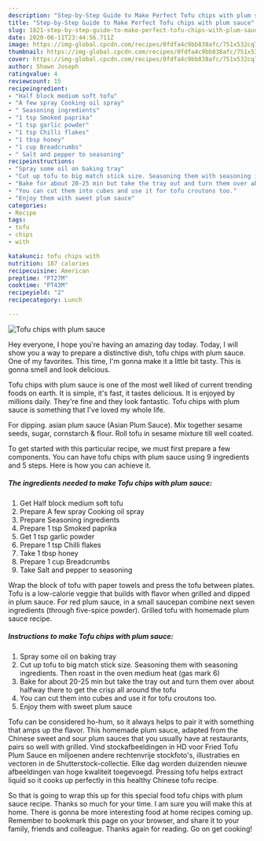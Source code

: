 ```yaml
---
description: "Step-by-Step Guide to Make Perfect Tofu chips with plum sauce"
title: "Step-by-Step Guide to Make Perfect Tofu chips with plum sauce"
slug: 1821-step-by-step-guide-to-make-perfect-tofu-chips-with-plum-sauce
date: 2020-06-11T23:44:56.711Z
image: https://img-global.cpcdn.com/recipes/0fdfa4c9bb838afc/751x532cq70/tofu-chips-with-plum-sauce-recipe-main-photo.jpg
thumbnail: https://img-global.cpcdn.com/recipes/0fdfa4c9bb838afc/751x532cq70/tofu-chips-with-plum-sauce-recipe-main-photo.jpg
cover: https://img-global.cpcdn.com/recipes/0fdfa4c9bb838afc/751x532cq70/tofu-chips-with-plum-sauce-recipe-main-photo.jpg
author: Shawn Joseph
ratingvalue: 4
reviewcount: 15
recipeingredient:
- "Half block medium soft tofu"
- "A few spray Cooking oil spray"
- " Seasoning ingredients"
- "1 tsp Smoked paprika"
- "1 tsp garlic powder"
- "1 tsp Chilli flakes"
- "1 tbsp honey"
- "1 cup Breadcrumbs"
- " Salt and pepper to seasoning"
recipeinstructions:
- "Spray some oil on baking tray"
- "Cut up tofu to big match stick size. Seasoning them with seasoning ingredients. Then roast in the oven medium heat (gas mark 6)"
- "Bake for about 20-25 min but take the tray out and turn them over about halfway there to get the crisp all around the tofu"
- "You can cut them into cubes and use it for tofu croutons too."
- "Enjoy them with sweet plum sauce"
categories:
- Recipe
tags:
- tofu
- chips
- with

katakunci: tofu chips with 
nutrition: 187 calories
recipecuisine: American
preptime: "PT27M"
cooktime: "PT43M"
recipeyield: "2"
recipecategory: Lunch

---
```



![Tofu chips with plum sauce](https://img-global.cpcdn.com/recipes/0fdfa4c9bb838afc/751x532cq70/tofu-chips-with-plum-sauce-recipe-main-photo.jpg)

Hey everyone, I hope you're having an amazing day today. Today, I will show you a way to prepare a distinctive dish, tofu chips with plum sauce. One of my favorites. This time, I'm gonna make it a little bit tasty. This is gonna smell and look delicious.

Tofu chips with plum sauce is one of the most well liked of current trending foods on earth. It is simple, it's fast, it tastes delicious. It is enjoyed by millions daily. They're fine and they look fantastic. Tofu chips with plum sauce is something that I've loved my whole life.

For dipping. asian plum sauce (Asian Plum Sauce). Mix together sesame seeds, sugar, cornstarch &amp; flour. Roll tofu in sesame mixture till well coated.


To get started with this particular recipe, we must first prepare a few components. You can have tofu chips with plum sauce using 9 ingredients and 5 steps. Here is how you can achieve it.

<!--inarticleads1-->

##### The ingredients needed to make Tofu chips with plum sauce:

1. Get Half block medium soft tofu
1. Prepare A few spray Cooking oil spray
1. Prepare  Seasoning ingredients
1. Prepare 1 tsp Smoked paprika
1. Get 1 tsp garlic powder
1. Prepare 1 tsp Chilli flakes
1. Take 1 tbsp honey
1. Prepare 1 cup Breadcrumbs
1. Take  Salt and pepper to seasoning


Wrap the block of tofu with paper towels and press the tofu between plates. Tofu is a low-calorie veggie that builds with flavor when grilled and dipped in plum sauce. For red plum sauce, in a small saucepan combine next seven ingredients (through five-spice powder). Grilled tofu with homemade plum sauce recipe. 

<!--inarticleads2-->

##### Instructions to make Tofu chips with plum sauce:

1. Spray some oil on baking tray
1. Cut up tofu to big match stick size. Seasoning them with seasoning ingredients. Then roast in the oven medium heat (gas mark 6)
1. Bake for about 20-25 min but take the tray out and turn them over about halfway there to get the crisp all around the tofu
1. You can cut them into cubes and use it for tofu croutons too.
1. Enjoy them with sweet plum sauce


Tofu can be considered ho-hum, so it always helps to pair it with something that amps up the flavor. This homemade plum sauce, adapted from the Chinese sweet and sour plum sauces that you usually have at restaurants, pairs so well with grilled. Vind stockafbeeldingen in HD voor Fried Tofu Plum Sauce en miljoenen andere rechtenvrije stockfoto&#39;s, illustraties en vectoren in de Shutterstock-collectie. Elke dag worden duizenden nieuwe afbeeldingen van hoge kwaliteit toegevoegd. Pressing tofu helps extract liquid so it cooks up perfectly in this healthy Chinese tofu recipe. 

So that is going to wrap this up for this special food tofu chips with plum sauce recipe. Thanks so much for your time. I am sure you will make this at home. There is gonna be more interesting food at home recipes coming up. Remember to bookmark this page on your browser, and share it to your family, friends and colleague. Thanks again for reading. Go on get cooking!
